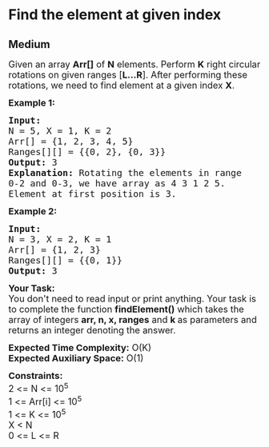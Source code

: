 # Find the element at given index
## Medium
<div class="problems_problem_content__Xm_eO"><p><span style="font-size:18px">Given an array <strong>Arr[]</strong> of <strong>N</strong> elements. Perform <strong>K</strong> right circular rotations on given ranges [<strong>L...R</strong>]. After performing these rotations, we need to find element at a given index <strong>X</strong>.</span></p>

<p><span style="font-size:18px"><strong>Example 1:</strong></span></p>

<pre><span style="font-size:18px"><strong>Input:
</strong>N = 5, X = 1, K = 2
Arr[] = {1, 2, 3, 4, 5}
Ranges[][] = {{0, 2}, {0, 3}}
<strong>Output:</strong> 3
<strong>Explanation:</strong> Rotating the elements in range 
0-2 and 0-3, we have array as 4 3 1 2 5. 
Element at first position is 3.
</span></pre>

<p><span style="font-size:18px"><strong>Example 2:</strong></span></p>

<pre><span style="font-size:18px"><strong>Input:
</strong>N = 3, X = 2, K = 1
Arr[] = {1, 2, 3}
Ranges[][] = {{0, 1}}
<strong>Output:</strong> 3
</span></pre>

<p><span style="font-size:18px"><strong>Your Task:</strong><br>
You don't need to read input or print anything. Your task is to complete the function&nbsp;<strong>findElement()</strong>&nbsp;which takes the array of integers&nbsp;<strong>arr, n, x, ranges</strong>&nbsp;and&nbsp;<strong>k&nbsp;</strong>as parameters and returns an integer&nbsp;denoting the answer.</span></p>

<p><span style="font-size:18px"><strong>Expected Time Complexity:</strong>&nbsp;O(K)<br>
<strong>Expected Auxiliary Space:</strong>&nbsp;O(1)</span></p>

<p><span style="font-size:18px"><strong>Constraints:</strong><br>
2 &lt;= N&nbsp;&lt;= 10<sup>5</sup><br>
1 &lt;= Arr[i] &lt;= 10<sup>5</sup><br>
1 &lt;= K &lt;= 10<sup>5</sup><br>
X &lt; N<br>
0 &lt;= L &lt;= R</span></p>

<p>&nbsp;</p>
</div>